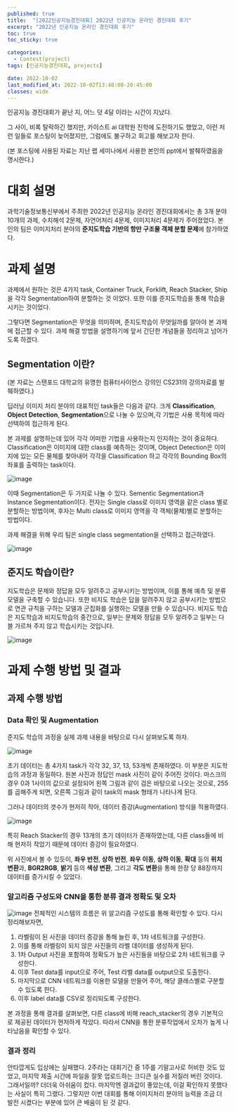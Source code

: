```yaml
---
published: true
title:  "[2022인공지능경진대회] 2022년 인공지능 온라인 경진대회 후기"
excerpt: "2022년 인공지능 온라인 경진대회 후기"
toc: true
toc_sticky: true

categories:
  - Contest(project)
tags: [인공지능경진대회, projects]

date: 2022-10-02
last_modified_at: 2022-10-02T13:40:00-20:45:00
classes: wide
---
```


 인공지능 경진대회가 끝난 지, 어느 덧 4달 이라는 시간이 지났다.

 그 사이, 비록 탈락하긴 했지만, 카이스트 ai 대학원 진학에 도전하기도 했었고, 이런 저런 일들로 포스팅이 늦어졌지만, 그럼에도 불구하고 회고를 해보고자 한다.

(본 포스팅에 사용된 자료는 지난 랩 세미나에서 사용한 본인의 ppt에서 발췌하였음을 명시한다.)

# 대회 설명

과학기술정보통신부에서 주최한 2022년 인공지능 온라인 경진대회에서는 총 3개 분야 10개의 과제, 수치해석 2문제, 자연어처리 4문제, 이미지처리 4문제가 주어졌었다.
본인의 팀은 이미지처리 분야의 **준지도학습 기반의 항만 구조물 객체 분할 문제**에 참가하였다.

# 과제 설명

과제에서 원하는 것은 4가지 task, Container Truck, Forklift, Reach Stacker, Ship 을 각각 Segmentation하여 분할하는 것 이었다.
또한 이를 준지도학습을 통해 학습을 시키는 것이었다.

그렇다면 Segmentation은 무엇을 의미하며, 준지도학습이 무엇일까를 알아야 본 과제에 접근할 수 있다.
과제 해결 방법을 설명하기에 앞서 간단한 개념들을 정리하고 넘어가도록 하겠다.

## Segmentation 이란?

(본 자료는 스탠포드 대학교의 유명한 컴퓨터사이언스 강의인 CS231의 강의자료를 발췌하였다.)

딥러닝 이미지 처리 분야의 대표적인 task들은 다음과 같다.
크게 **Classification**, **Object Detection**, **Segmentation**으로 나눌 수 있으며,각 기법은 사용 목적에 따라 선택하여 접근하게 된다.

본 과제를 설명하는데 있어 각각 어떠한 기법을 사용하는지 인지하는 것이 중요하다.
Classification은 이미지에 대한 class를 예측하는 것이며, Object Detection은 이미지에 있는 모든 물체를 찾아내어 각각을 Classification 하고 각각의 Bounding Box의 좌표를 출력하는 task이다.

![image](https://user-images.githubusercontent.com/84653623/184535307-4af26d2c-8715-423a-afcb-66e38c8c8ae0.png)

이때 Segmentation은 두 가지로 나눌 수 있다. Sementic Segmentation과 Instance Segmentation이다.
전자는 Single class로 이미지 영역을 같은 class 별로 분할하는 방법이며, 후자는 Multi class로 이미지 영역을 각 객체(물체)별로 분할하는 방법이다.

과제 해결을 위해 우리 팀은 single class segmentation을 선택하고 접근하였다.

![image](https://user-images.githubusercontent.com/84653623/184535476-c8813eea-d392-415e-80a3-79a30ff3f984.png)

## 준지도 학습이란?
지도학습은 문제와 정답을 모두 알려주고 공부시키는 방법이며, 이를 통해 예측 및 분류 모델을 구축할 수 있습니다. 또한 비지도 학습은 답을 알려주지 않고 공부시키는 방법으로 연관 규칙을 구하는 모델과 군집화를 실행하는 모델을 만들 수 있습니다.
비지도 학습은 지도학습과 비지도학습의 중간으로, 일부는 문제와 정답을 모두 알려주고 일부는 다블 가르쳐 주지 않고 학습시키는 것입니다.

![image](https://user-images.githubusercontent.com/84653623/184535518-7fc2e293-309b-407f-8919-989c84997205.png)

# 과제 수행 방법 및 결과
## 과제 수행 방법
### Data 확인 및 Augmentation 
준지도 학습의 과정을 실제 과제 내용을 바탕으로 다시 살펴보도록 하자.

![image](https://user-images.githubusercontent.com/84653623/184535645-962b29f0-68a7-4611-8f3f-f6d5c0d26273.png)

초기 데이터는 총 4가지 task가 각각 32, 37, 13, 53개씩 존재하였다. 이 부분은 지도학습의 과정과 동일하다. 원본 사진과 정답인 mask 사진이 같이 주어진 것이다. 
마스크의 경우 0과 1사이의 값으로 설정되어 왼쪽 그림과 같이 검은 바탕으로 나오는 것으로, 255를 곱해주게 되면, 오른쪽 그림과 같이 task의 mask 형태가 나타나게 된다. 

그러나 데이터의 갯수가 현저히 작아, 데이터 증강(Augmentation) 방식을 적용하였다.

![image](https://user-images.githubusercontent.com/84653623/184580323-573f7078-a6c8-45ba-8d05-b8431b1f6a23.png)

특히 Reach Stacker의 경우 13개의 초기 데이터가 존재하였는데, 다른 class들에 비해 현저히 작았기 때문에 데이터 증강이 필요하였다. 

위 사진에서 볼 수 있듯이, **좌우 반전**, **상하 반전**, **좌우 이동**, **상하 이동**, **확대** 등의 **위치 변환**과, **BGR2RGB**, **밝기** 등의 **색상 변환**, 그리고 **각도 변환**을 통해 한장 당 88장까지 데이터를 증가시킬 수 있었다.

### 알고리즘 구성도와 CNN을 통한 분류 결과 정확도 및 오차

![image](https://user-images.githubusercontent.com/84653623/184580759-0ac9c5ce-5e5f-40da-95ae-d8c175a2902f.png)
전체적인 시스템의 흐름은 위 알고리즘 구성도를 통해 확인할 수 있다. 다시 정리해보자면,
1. 라벨링이 된 사진을 데이터 증강을 통해 늘린 후, 1차 네트워크를 구성한다.
2. 이를 통해 라벨링이 되지 않은 사진들의 라벨 데이터를 생성하게 된다.
3. 1차 Output 사진을 포함하여 정확도가 높은 사진들을 바탕으로 2차 네트워크를 구성한다.
4. 이후 Test data를 input으로 주어, Test 라벨 data를 output으로 도출한다.
5. 마지막으로 CNN 네트워크를 이용한 모델을 만들어 주어, 해당 클래스별로 구분할 수 있도록 한다.
6. 이후 label data를 CSV로 정리되도록 구성한다.

본 과정을 통해 결과를 살펴보면, 다른 class에 비해 reach_stacker의 경우 기본적으로 제공된 데이터가 현저하게 작았다.
따라서 CNN을 통한 분류작업에서 오차가 높게 나타났음을 확인할 수 있다.

### 결과 정리
안타깝게도 입상에는 실패했다. 2주라는 대회기간 중 1주를 기말고사로 허비한 것도 있었고, 마지막 제출 시간에 파일을 잘못 업로드하는 크디큰 실수를 저질러 버린 것이다.
그래서일까? 더더욱 아쉬움이 컸다. 마지막엔 결과값이 좋았는데, 이걸 확인하지 못했다는 사실이 특히 그랬다.
그렇지만 이번 대회를 통해 이미지처리 분야의 능력을 조금 더 발전 시켰다는 부분에 있어 큰 배움이 된 것 같다.
